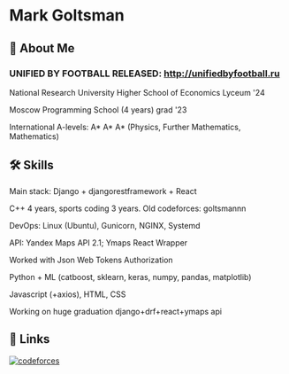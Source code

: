 
# Mark Goltsman



## 🚀 About Me

### UNIFIED BY FOOTBALL RELEASED: http://unifiedbyfootball.ru
National Research University Higher School of Economics Lyceum '24 

Moscow Programming School (4 years) grad '23

International A-levels: A* A* A* (Physics, Further Mathematics, Mathematics)

## 🛠 Skills
Main stack: Django + djangorestframework + React

C++ 4 years, sports coding 3 years. Old codeforces: goltsmannn

DevOps: Linux (Ubuntu), Gunicorn, NGINX, Systemd

API: Yandex Maps API 2.1; Ymaps React Wrapper

Worked with Json Web Tokens Authorization

Python + ML (catboost, sklearn, keras, numpy, pandas, matplotlib)

Javascript (+axios), HTML, CSS


Working on huge graduation django+drf+react+ymaps api
## 🔗 Links
[![codeforces](https://upload.wikimedia.org/wikipedia/commons/b/b1/Codeforces_logo.svg)](https://codeforces.com/profile/goltsmannn)


